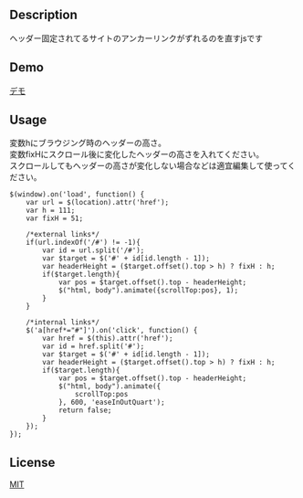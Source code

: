 ﻿## Description
ヘッダー固定されてるサイトのアンカーリンクがずれるのを直すjsです

## Demo
[デモ](https://417kk.github.io/anchorScroll-fixedHeader/)

## Usage
変数hにブラウジング時のヘッダーの高さ。  
変数fixHにスクロール後に変化したヘッダーの高さを入れてください。  
スクロールしてもヘッダーの高さが変化しない場合などは適宜編集して使ってください。

	$(window).on('load', function() {
		var url = $(location).attr('href');
		var h = 111;
		var fixH = 51;

		/*external links*/
		if(url.indexOf('/#') != -1){
			var id = url.split('/#');
			var $target = $('#' + id[id.length - 1]);
			var headerHeight = ($target.offset().top > h) ? fixH : h;
			if($target.length){
				var pos = $target.offset().top - headerHeight;
				$("html, body").animate({scrollTop:pos}, 1);
			}
		}

		/*internal links*/
		$('a[href*="#"]').on('click', function() {
			var href = $(this).attr('href');
			var id = href.split('#');
			var $target = $('#' + id[id.length - 1]);
			var headerHeight = ($target.offset().top > h) ? fixH : h;
			if($target.length){
				var pos = $target.offset().top - headerHeight;
				$("html, body").animate({
					scrollTop:pos
				}, 600, 'easeInOutQuart');
				return false;
			}
		});
	});


## License

[MIT](https://raw.githubusercontent.com/417kk/anchorScroll-fixedHeader/master/LICENSE)

